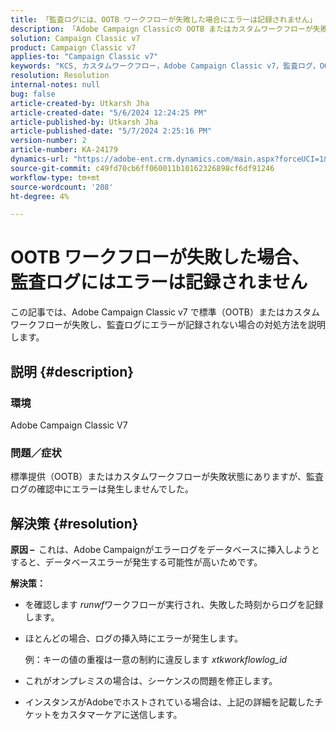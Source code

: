 ```yaml
---
title: 「監査ログには、OOTB ワークフローが失敗した場合にエラーは記録されません」
description: 「Adobe Campaign Classicの OOTB またはカスタムワークフローが失敗しても、監査ログにエラーが見つからない場合の対処方法を説明します。」
solution: Campaign Classic v7
product: Campaign Classic v7
applies-to: "Campaign Classic v7"
keywords: "KCS, カスタムワークフロー，Adobe Campaign Classic v7，監査ログ，OOTB ワークフロー，ACC"
resolution: Resolution
internal-notes: null
bug: false
article-created-by: Utkarsh Jha
article-created-date: "5/6/2024 12:24:25 PM"
article-published-by: Utkarsh Jha
article-published-date: "5/7/2024 2:25:16 PM"
version-number: 2
article-number: KA-24179
dynamics-url: "https://adobe-ent.crm.dynamics.com/main.aspx?forceUCI=1&pagetype=entityrecord&etn=knowledgearticle&id=ffbc5f91-a30b-ef11-9f89-000d3a32bd42"
source-git-commit: c49fd70cb6ff060011b10162326898cf6df91246
workflow-type: tm+mt
source-wordcount: '208'
ht-degree: 4%

---
```


# OOTB ワークフローが失敗した場合、監査ログにはエラーは記録されません


この記事では、Adobe Campaign Classic v7 で標準（OOTB）またはカスタムワークフローが失敗し、監査ログにエラーが記録されない場合の対処方法を説明します。

## 説明 {#description}


### <b>環境</b>

Adobe Campaign Classic V7



### <b>問題／症状</b>

標準提供（OOTB）またはカスタムワークフローが失敗状態にありますが、監査ログの確認中にエラーは発生しませんでした。


## 解決策 {#resolution}


<b>原因 –  </b>これは、Adobe Campaignがエラーログをデータベースに挿入しようとすると、データベースエラーが発生する可能性が高いためです。



<b>解決策：</b>

- を確認します *runwf*&#x200B;ワークフローが実行され、失敗した時刻からログを記録します。
- ほとんどの場合、ログの挿入時にエラーが発生します。

  例：キーの値の重複は一意の制約に違反します *xtkworkflowlog_id*
- これがオンプレミスの場合は、シーケンスの問題を修正します。
- インスタンスがAdobeでホストされている場合は、上記の詳細を記載したチケットをカスタマーケアに送信します。

